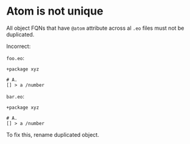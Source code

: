 # Atom is not unique

All object FQNs that have `@atom` attribute across al `.eo` files must not be
duplicated.

Incorrect:

`foo.eo`:

```eo
+package xyz

# A.
[] > a /number
```

`bar.eo`:

```eo
+package xyz

# A.
[] > a /number
```

To fix this, rename duplicated object.
